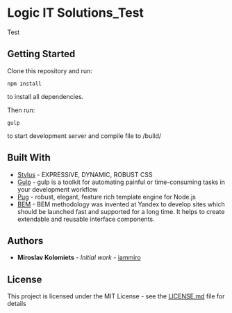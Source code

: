 # Logic IT Solutions_Test

Test

## Getting Started

Clone this repository and run:

```
npm install
```

to install all dependencies.

Then run:

```
gulp
```

to start development server and compile file to /build/

## Built With

* [Stylus](http://stylus-lang.com/) - EXPRESSIVE, DYNAMIC, ROBUST CSS
* [Gulp](http://gulpjs.com/) - gulp is a toolkit for automating painful or time-consuming tasks in your development workflow
* [Pug](https://pugjs.org) - robust, elegant, feature rich template engine for Node.js
* [BEM](https://en.bem.info/methodology/) - BEM methodology was invented at Yandex to develop sites which should be launched fast and supported for a long time. It helps to create extendable and reusable interface components.

## Authors

* **Miroslav Kolomiets** - *Initial work* - [iammiro](https://github.com/iammiro)

## License

This project is licensed under the MIT License - see the [LICENSE.md](LICENSE.md) file for details
